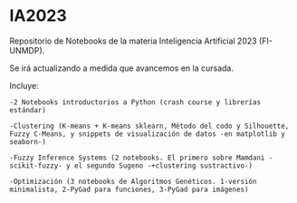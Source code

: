 # IA2023

Repositorio de Notebooks de la materia Inteligencia Artificial 2023 (FI-UNMDP).

Se irá actualizando a medida que avancemos en la cursada. 


Incluye:

    -2 Notebooks introductorios a Python (crash course y librerías estándar)
    
    -Clustering (K-means + K-means sklearn, Método del codo y Silhouette, Fuzzy C-Means, y snippets de visualización de datos -en matplotlib y seaborn-)
    
    -Fuzzy Inference Systems (2 notebooks. El primero sobre Mamdani -scikit-fuzzy- y el segundo Sugeno -+clustering sustractivo-)
    
    -Optimización (3 notebooks de Algoritmos Genéticos. 1-versión minimalista, 2-PyGad para funciones, 3-PyGad para imágenes)
